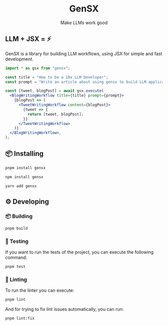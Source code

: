 <h1 align="center">GenSX</h1>

<p align="center">
  Make LLMs work good
</p>

## LLM + JSX = ⚡️

GenSX is a library for building LLM workflows, using JSX for simple and fast development.

```jsx
import * as gsx from "gensx";

const title = "How to be a 10x LLM Developer";
const prompt = "Write an article about using gensx to build LLM applications";

const [tweet, blogPost] = await gsx.execute(
  <BlogWritingWorkflow title={title} prompt={prompt}>
    {blogPost => (
      <TweetWritingWorkflow content={blogPost}>
        {tweet => {
          return [tweet, blogPost];
        }}
      </TweetWritingWorkflow>
    )}
  </BlogWritingWorkflow>,
);
```

## 📦 Installing

```bash
pnpm install gensx

npm install gensx

yarn add gensx
```

## ⚙️ Developing

### 📦 Building

```bash
pnpm build
```

### 🧪 Testing

If you want to run the tests of the project, you can execute the following command:

```bash
pnpm test
```

### 💅 Linting

To run the linter you can execute:

```bash
pnpm lint
```

And for trying to fix lint issues automatically, you can run:

```bash
pnpm lint:fix
```
